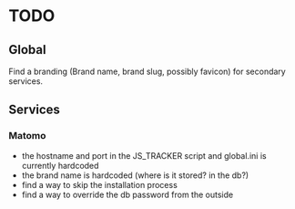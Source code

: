# TODO

## Global

Find a branding (Brand name, brand slug, possibly favicon) for secondary services.

## Services

### Matomo

- the hostname and port in the JS_TRACKER script and global.ini is currently hardcoded
- the brand name is hardcoded (where is it stored? in the db?)
- find a way to skip the installation process
- find a way to override the db password from the outside
